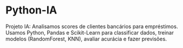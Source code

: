 # Python-IA
Projeto IA: Analisamos scores de clientes bancários para empréstimos. Usamos Python, Pandas e Scikit-Learn para classificar dados, treinar modelos (RandomForest, KNN), avaliar acurácia e fazer previsões.
